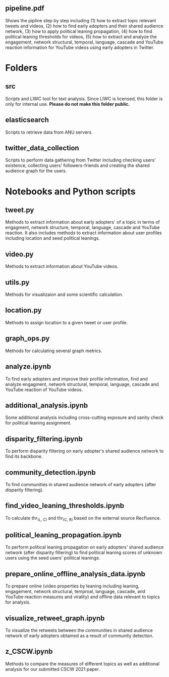 ## pipeline.pdf
Shows the pipline step by step including (1) how to extract topic relevant tweets and videos, (2) how to find early adopters and their shared audience network, (3) how to apply political leaning propagation, (4) how to find political leaning thresholds for videos, (5) how to extract and analyze the engagement, network structural, temporal, language, cascade and YouTube reaction information for YouTube videos using early adopters in Twitter.

# Folders

## src
Scripts and LIWC tool for text analysis. Since LIWC is licensed, this folder is only for internal use. **Please do not make this folder public.**

## elasticsearch
Scripts to retrieve data from ANU servers.

## twitter_data_collection
Scripts to perform data gathering from Twitter including checking users' existence, collecting users' followers-friends and creating the shared audience graph for the users.


# Notebooks and Python scripts

## tweet.py
Methods to extract information about early adopters' of a topic in terms of engagment, network structure, temporal, language, cascade and YouTube reaction. It also includes methods to extract information about user profiles including location and seed political leanings. 

## video.py
Methods to extract information about YouTube videos.

## utils.py
Methods for visualizaion and some scientific calculation.

## location.py
Methods to assign location to a given tweet or user profile.

## graph_ops.py
Methods for calculating several graph metrics.

## analyze.ipynb
To find early adopters and improve their profile information, find and analyze engagment, network structural, temporal, language, cascade and YouTube reaction of YouTube videos.

## additional_analysis.ipynb
Some additional analysis including cross-cutting exposure and sanity check for political leaning assignment.

## disparity_filtering.ipynb
To perform disparity filtering on early adopter's shared audience network to find its backbone.

## community_detection.ipynb
To find communities in shared audience network of early adopters (after disparity filtering).

## find_video_leaning_thresholds.ipynb
To calculate thr<sub>(L, C)</sub> and thr<sub>(C, R)</sub> based on the external source Recfluence.

## political_leaning_propagation.ipynb
To perform political leaning propagation on early adopters' shared audience network (after disparity filtering) to find political leaning scores of unknown users using the seed users' political leanings.

## prepare_online_offline_analysis_data.ipynb
To prepare online (video properties by leaning including leaning, engagement, network structural, temproal, language, cascade, and YouTube reaction measures and virality) and offline data relevant to topics for analysis.

## visualize_retweet_graph.ipynb
To visualize the retweets between the communities in shared audience network of early adopters obtained as a result of community detection.

## z_CSCW.ipynb
Methods to compare the measures of different topics as well as additional analysis for our submitted CSCW 2021 paper.
